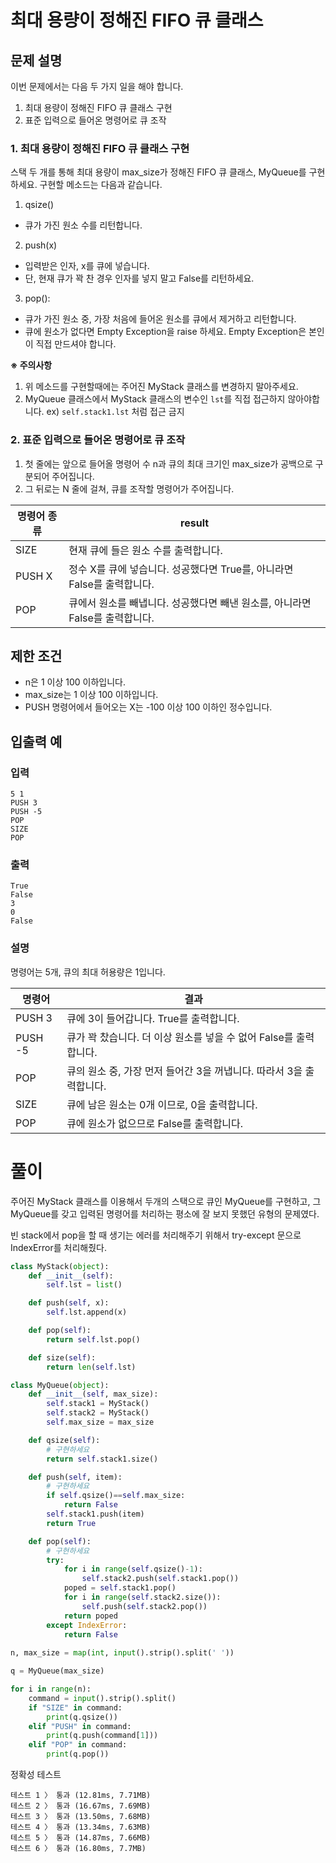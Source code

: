 # 최대 용량이 정해진 FIFO 큐 클래스
## 문제 설명
이번 문제에서는 다음 두 가지 일을 해야 합니다.

1. 최대 용량이 정해진 FIFO 큐 클래스 구현
2. 표준 입력으로 들어온 명령어로 큐 조작
### 1. 최대 용량이 정해진 FIFO 큐 클래스 구현
스택 두 개를 통해 최대 용량이 max_size가 정해진 FIFO 큐 클래스, MyQueue를 구현하세요. 구현할 메소드는 다음과 같습니다.

1. qsize()
  - 큐가 가진 원소 수를 리턴합니다.
2. push(x)
  - 입력받은 인자, x를 큐에 넣습니다.
  - 단, 현재 큐가 꽉 찬 경우 인자를 넣지 말고 False를 리턴하세요.
3. pop():
  - 큐가 가진 원소 중, 가장 처음에 들어온 원소를 큐에서 제거하고 리턴합니다.
  - 큐에 원소가 없다면 Empty Exception을 raise 하세요. Empty Exception은 본인이 직접 만드셔야 합니다.

**※ 주의사항**
1. 위 메소드를 구현할때에는 주어진 MyStack 클래스를 변경하지 말아주세요.
2. MyQueue 클래스에서 MyStack 클래스의 변수인 `lst`를 직접 접근하지 않아야합니다. ex) `self.stack1.lst` 처럼 접근 금지
### 2. 표준 입력으로 들어온 명령어로 큐 조작
1. 첫 줄에는 앞으로 들어올 명령어 수 n과 큐의 최대 크기인 max_size가 공백으로 구분되어 주어집니다.
2. 그 뒤로는 N 줄에 걸쳐, 큐를 조작할 명령어가 주어집니다.

|명령어 종류|result|
|---|---|
|SIZE|현재 큐에 들은 원소 수를 출력합니다.|
|PUSH X|정수 X를 큐에 넣습니다. 성공했다면 True를, 아니라면 False를 출력합니다.|
|POP|큐에서 원소를 빼냅니다. 성공했다면 빼낸 원소를, 아니라면 False를 출력합니다.|

## 제한 조건
- n은 1 이상 100 이하입니다.
- max_size는 1 이상 100 이하입니다.
- PUSH 명령어에서 들어오는 X는 -100 이상 100 이하인 정수입니다.
## 입출력 예
### 입력
```
5 1
PUSH 3
PUSH -5
POP
SIZE
POP
```
### 출력
```
True
False
3
0
False
```
### 설명

명령어는 5개, 큐의 최대 허용량은 1입니다.

|명령어|결과|
|---|---|
|PUSH 3|큐에 3이 들어갑니다. True를 출력합니다.|
|PUSH -5|큐가 꽉 찼습니다. 더 이상 원소를 넣을 수 없어 False를 출력합니다.|
|POP|큐의 원소 중, 가장 먼저 들어간 3을 꺼냅니다. 따라서 3을 출력합니다.|
|SIZE|큐에 남은 원소는 0개 이므로, 0을 출력합니다.|
|POP|큐에 원소가 없으므로 False를 출력합니다.|

# 풀이
주어진 MyStack 클래스를 이용해서 두개의 스택으로 큐인 MyQueue를 구현하고, 그 MyQueue를 갖고 입력된 명령어를 처리하는 평소에 잘 보지 못했던 유형의 문제였다.

빈 stack에서 pop을 할 때 생기는 에러를 처리해주기 위해서 try-except 문으로 IndexError를 처리해줬다.
```python
class MyStack(object):
    def __init__(self):
        self.lst = list()

    def push(self, x):
        self.lst.append(x)

    def pop(self):
        return self.lst.pop()

    def size(self):
        return len(self.lst)

class MyQueue(object):
    def __init__(self, max_size):
        self.stack1 = MyStack()
        self.stack2 = MyStack()
        self.max_size = max_size

    def qsize(self):
        # 구현하세요
        return self.stack1.size()

    def push(self, item):
        # 구현하세요
        if self.qsize()==self.max_size:
            return False
        self.stack1.push(item)
        return True

    def pop(self):
        # 구현하세요
        try:
            for i in range(self.qsize()-1):
                self.stack2.push(self.stack1.pop())
            poped = self.stack1.pop()
            for i in range(self.stack2.size()):
                self.push(self.stack2.pop())
            return poped
        except IndexError:
            return False  
    
n, max_size = map(int, input().strip().split(' '))

q = MyQueue(max_size)

for i in range(n):
    command = input().strip().split()
    if "SIZE" in command:
        print(q.qsize())
    elif "PUSH" in command:
        print(q.push(command[1]))
    elif "POP" in command:
        print(q.pop())
```
정확성  테스트
```
테스트 1 〉	통과 (12.81ms, 7.71MB)
테스트 2 〉	통과 (16.67ms, 7.69MB)
테스트 3 〉	통과 (13.50ms, 7.68MB)
테스트 4 〉	통과 (13.34ms, 7.63MB)
테스트 5 〉	통과 (14.87ms, 7.66MB)
테스트 6 〉	통과 (16.80ms, 7.7MB)
```

